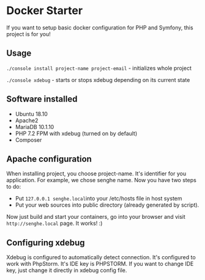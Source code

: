 # Docker Starter

If you want to setup basic docker configuration for PHP and Symfony, this project is for you!

## Usage

```./console install project-name project-email``` - initializes whole project

```./console xdebug``` - starts or stops xdebug depending on its current state

## Software installed

- Ubuntu 18.10
- Apache2
- MariaDB 10.1.10
- PHP 7.2 FPM with xdebug (turned on by default)
- Composer

## Apache configuration

When installing project, you choose project-name. It's identifier for you application. For example, we chose senghe name. Now you have two steps to do:

- Put `127.0.0.1 senghe.local`into your /etc/hosts file in host system
- Put your web sources into public directory (already generated by script).

Now just build and start your containers, go into your browser and visit `http://senghe.local` page. It works! :)

## Configuring xdebug

Xdebug is configured to automatically detect connection. It's configured to work with PhpStorm. It's IDE key is PHPSTORM. If you want to change IDE key, just change it directly in xdebug config file.
